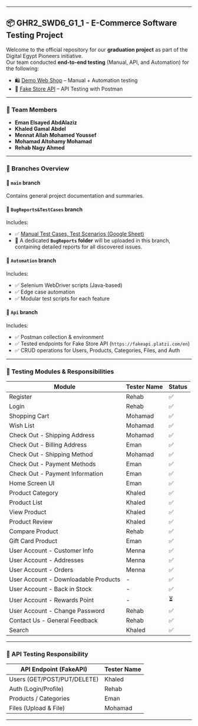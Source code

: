 
---

## 📦 GHR2_SWD6_G1_1 - E-Commerce Software Testing Project

Welcome to the official repository for our **graduation project** as part of the Digital Egypt Pioneers initiative.  
Our team conducted **end-to-end testing** (Manual, API, and Automation) for the following:

- 🛍️ [Demo Web Shop](https://demowebshop.tricentis.com/) – Manual + Automation testing
- 🧪 [Fake Store API](https://fakeapi.platzi.com/en) – API Testing with Postman

---

### 👥 Team Members

- **Eman Elsayed AbdAlaziz**
- **Khaled Gamal Abdel**
- **Mennat Allah Mohamed Youssef**
- **Mohamad Altohamy Mohamad**
- **Rehab Nagy Ahmed**

---

### 📁 Branches Overview

#### 🔹 `main` branch
Contains general project documentation and summaries.


#### 🐞 `BugReports&TestCases` branch  
Includes:
- ✅ [Manual Test Cases, Test Scenarios (Google Sheet)](https://docs.google.com/spreadsheets/d/1GIx1EMnmM7PkqJQRKwS-IF68J1EAlqWp4uMujbS1vkM/edit?usp=sharing)  
- 📂 A dedicated **`BugReports` folder** will be uploaded in this branch, containing detailed reports for all discovered issues.


#### 🤖 `Automation` branch
Includes:
- ✅ Selenium WebDriver scripts (Java-based)
- ✅ Edge case automation
- ✅ Modular test scripts for each feature

#### 🔌 `Api` branch
Includes:
- ✅ Postman collection & environment
- ✅ Tested endpoints for Fake Store API (`https://fakeapi.platzi.com/en`)
- ✅ CRUD operations for Users, Products, Categories, Files, and Auth

---

### 🧪 Testing Modules & Responsibilities

| Module                               | Tester Name | Status |
|--------------------------------------|-------------|--------|
| Register                             | Rehab       | ✅     |
| Login                                | Rehab       | ✅     |
| Shopping Cart                        | Mohamad     | ✅     |
| Wish List                            | Mohamad     | ✅     |
| Check Out - Shipping Address         | Mohamad     | ✅     |
| Check Out - Billing Address          | Eman        | ✅     |
| Check Out - Shipping Method          | Mohamad     | ✅     |
| Check Out - Payment Methods          | Eman        | ✅     |
| Check Out - Payment Information      | Eman        | ✅     |
| Home Screen UI                       | Eman        | ✅     |
| Product Category                     | Khaled      | ✅     |
| Product List                         | Khaled      | ✅     |
| View Product                         | Khaled      | ✅     |
| Product Review                       | Khaled      | ✅     |
| Compare Product                      | Rehab       | ✅     |
| Gift Card Product                    | Eman        | ✅     |
| User Account - Customer Info         | Menna       | ✅     |
| User Account - Addresses             | Menna       | ✅     |
| User Account - Orders                | Menna       | ✅     |
| User Account - Downloadable Products | -           | ✅     |
| User Account - Back in Stock         | -           | ✅     |
| User Account - Rewards Point         | -           | ⏳     |
| User Account - Change Password       | Rehab       | ✅     |
| Contact Us - General Feedback        | Rehab       | ✅     |
| Search                               | Khaled      | ✅     |

---

### 🧬 API Testing Responsibility

| API Endpoint (FakeAPI)               | Tester Name |
|--------------------------------------|-------------|
| Users (GET/POST/PUT/DELETE)          | Khaled      |
| Auth (Login/Profile)                 | Rehab       |
| Products / Categories                | Eman        |
| Files (Upload & File)                | Mohamad     |

---

